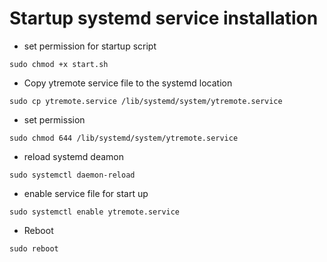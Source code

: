 # Startup systemd service installation

- set permission for startup script

`sudo chmod +x start.sh`

- Copy ytremote service file to the systemd location

`sudo cp ytremote.service /lib/systemd/system/ytremote.service`

- set permission

`sudo chmod 644 /lib/systemd/system/ytremote.service`

- reload systemd deamon

`sudo systemctl daemon-reload`

- enable service file for start up

`sudo systemctl enable ytremote.service`

- Reboot

`sudo reboot`
